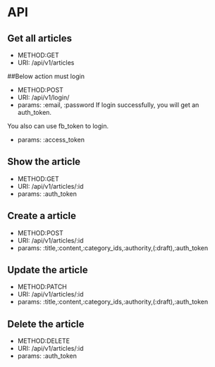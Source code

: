# API

## Get all articles

* METHOD:GET
* URI: /api/v1/articles

##Below action must login
* METHOD:POST
* URI: /api/v1/login/
* params: :email, :password
If login successfully, you will get an auth_token.

You also can use fb_token to login.
* params: :access_token

## Show the article 

* METHOD:GET
* URI: /api/v1/articles/:id
* params: :auth_token

## Create a article 

* METHOD:POST
* URI: /api/v1/articles/:id
* params: :title,:content,:category_ids,:authority,(:draft),:auth_token

## Update the article 

* METHOD:PATCH
* URI: /api/v1/articles/:id
* params: :title,:content,:category_ids,:authority,(:draft),:auth_token

## Delete the article 

* METHOD:DELETE
* URI: /api/v1/articles/:id
* params: :auth_token